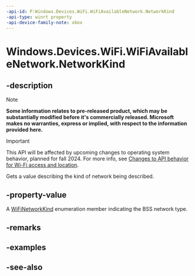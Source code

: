 ```yaml
---
-api-id: P:Windows.Devices.WiFi.WiFiAvailableNetwork.NetworkKind
-api-type: winrt property
-api-device-family-note: xbox
---
```


<!-- Property syntax
public Windows.Devices.WiFi.WiFiNetworkKind NetworkKind { get; }
-->

# Windows.Devices.WiFi.WiFiAvailableNetwork.NetworkKind

## -description

> [!NOTE]
> **Some information relates to pre-released product, which may be substantially modified before it's commercially released. Microsoft makes no warranties, express or implied, with respect to the information provided here.**

> [!IMPORTANT]
> This API will be affected by upcoming changes to operating system behavior, planned for fall 2024. For more info, see [Changes to API behavior for Wi-Fi access and location](/windows/win32/nativewifi/wi-fi-access-location-changes).

Gets a value describing the kind of network being described.

## -property-value
A [WiFiNetworkKind](wifinetworkkind.md) enumeration member indicating the BSS network type.

## -remarks

## -examples

## -see-also
